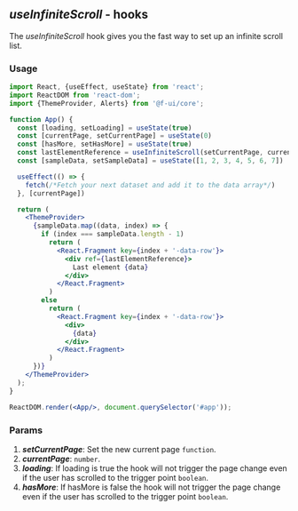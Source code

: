 ## *useInfiniteScroll* - hooks

The _useInfiniteScroll_ hook gives you the fast way to set up an infinite scroll list.

### Usage

```jsx
import React, {useEffect, useState} from 'react';
import ReactDOM from 'react-dom';
import {ThemeProvider, Alerts} from '@f-ui/core';

function App() {
  const [loading, setLoading] = useState(true)
  const [currentPage, setCurrentPage] = useState(0)
  const [hasMore, setHasMore] = useState(true)
  const lastElementReference = useInfiniteScroll(setCurrentPage, currentPage, loading, hasMore)
  const [sampleData, setSampleData] = useState([1, 2, 3, 4, 5, 6, 7])

  useEffect(() => {
    fetch(/*Fetch your next dataset and add it to the data array*/)
  }, [currentPage])

  return (
    <ThemeProvider>
      {sampleData.map((data, index) => {
        if (index === sampleData.length - 1)
          return (
            <React.Fragment key={index + '-data-row'}>
              <div ref={lastElementReference}>
                Last element {data}
              </div>
            </React.Fragment>
          )
        else
          return (
            <React.Fragment key={index + '-data-row'}>
              <div>
                {data}
              </div>
            </React.Fragment>
          )
      })}
    </ThemeProvider>
  );
}

ReactDOM.render(<App/>, document.querySelector('#app'));
```

### Params

1. ***setCurrentPage***: Set the new current page `function`.
2. ***currentPage***: `number`.
3. ***loading***: If loading is true the hook will not trigger the page change even if the user has scrolled to the trigger point `boolean`.
4. ***hasMore***: If hasMore is false the hook will not trigger the page change even if the user has scrolled to the trigger point `boolean`.

